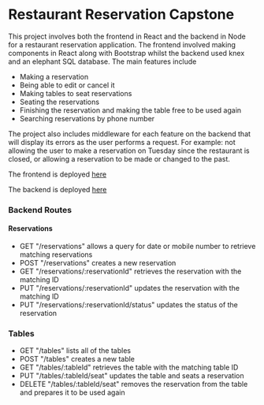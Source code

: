 # Restaurant Reservation Capstone
This project involves both the frontend in React and the backend in Node for a restaurant reservation application.  The frontend involved making components in React along with Bootstrap whilst the backend used knex and an elephant SQL database.  The main features include 

- Making a reservation 
- Being able to edit or cancel it 
- Making tables to seat reservations 
- Seating the reservations 
- Finishing the reservation and making the table free to be used again 
- Searching reservations by phone number

The project also includes middleware for each feature on the backend that will display its errors as the user performs a request.  For example: not allowing the user to make a reservation on Tuesday since the restaurant is closed, or allowing a reservation to be made or changed to the past.


The frontend is deployed [here](https://restaurant-reservations-peach.vercel.app/dashboard)

The backend is deployed [here](https://backend-nine-olive.vercel.app/)

### Backend Routes

#### Reservations
- GET "/reservations" allows a query for date or mobile number to retrieve matching reservations
- POST "/reservations" creates a new reservation
- GET "/reservations/:reservationId" retrieves the reservation with the matching ID
- PUT "/reservations/:reservationId" updates the reservation with the matching ID
- PUT "/reservations/:reservationId/status" updates the status of the reservation

### Tables
- GET "/tables" lists all of the tables
- POST "/tables" creates a new table
- GET "/tables/:tableId" retrieves the table with the matching table ID
- PUT "/tables/:tableId/seat" updates the table and seats a reservation
- DELETE "/tables/:tableId/seat" removes the reservation from the table and prepares it to be used again
